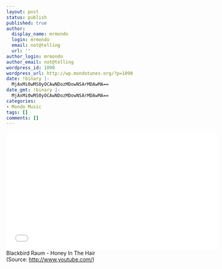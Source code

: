 ```yaml
---
layout: post
status: publish
published: true
author:
  display_name: mrmondo
  login: mrmondo
  email: not@telling
  url: ''
author_login: mrmondo
author_email: not@telling
wordpress_id: 1090
wordpress_url: http://wp.mondotunes.org/?p=1090
date: !binary |-
  MjAxMi0wMS0yOCAwNDozMDowNSArMDAwMA==
date_gmt: !binary |-
  MjAxMi0wMS0yOCAwNDozMDowNSArMDAwMA==
categories:
- Mondo Music
tags: []
comments: []
---
```

<iframe width="560" height="315" src="//www.youtube.com/embed/qECZ7EL1Wxs" frameborder="0"> </iframe>
Blackbird Raum - Honey In The Hair
<div class="attribution">(<span>Source:</span> <a href="http://www.youtube.com/">http://www.youtube.com/</a>)</div>
